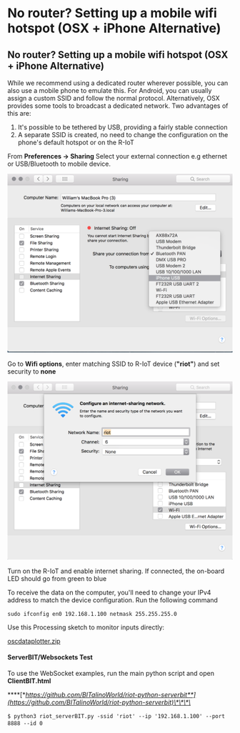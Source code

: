 # No router? Setting up a mobile wifi hotspot \(OSX + iPhone Alternative\)

## No router? Setting up a mobile wifi hotspot \(OSX + iPhone Alternative\)

While we recommend using a dedicated router wherever possible, you can also use a mobile phone to emulate this. For Android, you can usually assign a custom SSID and follow the normal protocol. Alternatively, OSX provides some tools to broadcast a dedicated network. Two advantages of this are:

1. It's possible to be tethered by USB, providing a fairly stable connection
2. A separate SSID is created, no need to change the configuration on the phone's default hotspot or on the R-IoT

From **Preferences -&gt; Sharing** Select your external connection e.g ethernet or USB/Bluetooth to mobile device.

![](../.gitbook/assets/image.png)

Go to **Wifi options**, enter matching SSID to R-IoT device \(**"riot"**\) and set security to **none**

![](../.gitbook/assets/image%20%281%29.png)

Turn on the R-IoT and enable internet sharing. If connected, the on-board LED should go from green to blue

To receive the data on the computer, you'll need to change your IPv4 address to match the device configuration. Run the following command

```text
sudo ifconfig en0 192.168.1.100 netmask 255.255.255.0
```

Use this Processing sketch to monitor inputs directly:

[oscdataplotter.zip](https://github.com/wprimett/R-IoT-Developer-Totorials/raw/main/.gitbook/assets/oscdataplotter.zip)

#### ServerBIT/Websockets Test

To use the WebSocket examples, run the main python script and open **ClientBIT.html**

\*\*\*\*[**https://github.com/BITalinoWorld/riot-python-serverbit**](https://github.com/BITalinoWorld/riot-python-serverbit)\*\*\*\*

```text
$ python3 riot_serverBIT.py -ssid 'riot' --ip '192.168.1.100' --port 8888 --id 0
```
